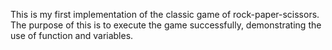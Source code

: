 This is my first implementation of the classic game of rock-paper-scissors. The purpose of this is to execute the game successfully, demonstrating the use of function and variables.
